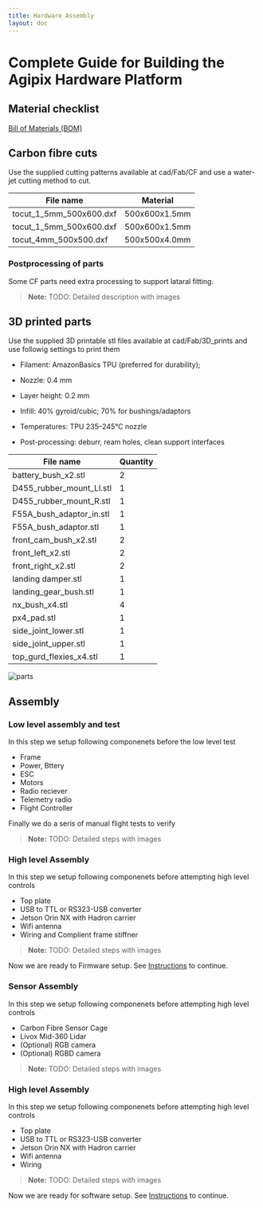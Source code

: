 ```yaml
---
title: Hardware Assembly
layout: doc
---
```


# Complete Guide for Building the Agipix Hardware Platform

## Material checklist

 [Bill of Materials (BOM)](https://sasakuruppuarachchi.github.io/agipix/bom.html)

## Carbon fibre cuts

Use the supplied cutting patterns available at cad/Fab/CF and use a water-jet cutting method to cut.

| File name                  | Material        |
|---------------------------|-----------------|
| tocut_1_5mm_500x600.dxf   | 500x600x1.5mm   |
| tocut_1_5mm_500x600.dxf   | 500x600x1.5mm   |
| tocut_4mm_500x500.dxf     | 500x500x4.0mm   |

### Postprocessing of parts
Some CF parts need extra processing to support lataral fitting.

> **Note:** TODO: Detailed description with images

## 3D printed parts

Use the supplied 3D printable stl files available at cad/Fab/3D_prints and use followig settings to print them

- Filament: AmazonBasics TPU (preferred for durability);
- Nozzle: 0.4 mm 
- Layer height: 0.2 mm
- Infill: 40% gyroid/cubic; 70% for bushings/adaptors
- Temperatures: TPU 235–245°C nozzle

- Post-processing: deburr, ream holes, clean support interfaces

| File name | Quantity |
|---|---|
| battery_bush_x2.stl | 2 |
| D455_rubber_mount_Ll.stl | 1 |
| D455_rubber_mount_R.stl | 1 |
| F55A_bush_adaptor_in.stl | 1 |
| F55A_bush_adaptor.stl | 1 |
| front_cam_bush_x2.stl | 2 |
| front_left_x2.stl | 2 |
| front_right_x2.stl | 2 |
| landing damper.stl | 1 |
| landing_gear_bush.stl | 1 |
| nx_bush_x4.stl | 4 |
| px4_pad.stl | 1 |
| side_joint_lower.stl | 1 |
| side_joint_upper.stl | 1 |
| top_gurd_flexies_x4.stl | 1 |

![parts](/assets/images/real/making/carbon_fibre_parts.jpg)

## Assembly

### Low level assembly and test

In this step we setup following componenets before the low level test
- Frame
- Power, Bttery
- ESC
- Motors
- Radio reciever
- Telemetry radio
- Flight Controller

Finally we do a seris of manual flight tests to verify

> **Note:** TODO: Detailed steps with images

### High level Assembly

In this step we setup following componenets before attempting high level controls
- Top plate
- USB to TTL or RS323-USB converter
- Jetson Orin NX with Hadron carrier
- Wifi antenna
- Wiring and Complient frame stiffner 

> **Note:** TODO: Detailed steps with images

Now we are ready to Firmware setup. See [Instructions](./2_flashing_hardware.md) to continue.

### Sensor Assembly

In this step we setup following componenets before attempting high level controls
- Carbon Fibre Sensor Cage
- Livox Mid-360 Lidar
- (Optional) RGB camera
- (Optional) RGBD camera

> **Note:** TODO: Detailed steps with images

### High level Assembly

In this step we setup following componenets before attempting high level controls
- Top plate
- USB to TTL or RS323-USB converter
- Jetson Orin NX with Hadron carrier
- Wifi antenna
- Wiring

> **Note:** TODO: Detailed steps with images

Now we are ready for software setup. See [Instructions](./3_software_setup.md) to continue.


